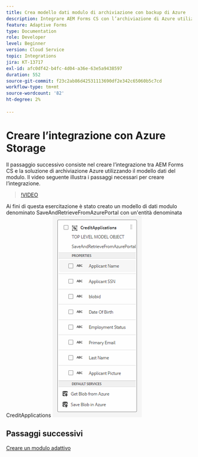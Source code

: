 ```yaml
---
title: Crea modello dati modulo di archiviazione con backup di Azure
description: Integrare AEM Forms CS con l’archiviazione di Azure utilizzando il modello dati del modulo
feature: Adaptive Forms
type: Documentation
role: Developer
level: Beginner
version: Cloud Service
topic: Integrations
jira: KT-13717
exl-id: afc0df42-b4fc-4d04-a36e-63e5a9438597
duration: 552
source-git-commit: f23c2ab86d42531113690df2e342c65060b5c7cd
workflow-type: tm+mt
source-wordcount: '82'
ht-degree: 2%

---
```


# Creare l’integrazione con Azure Storage

Il passaggio successivo consiste nel creare l’integrazione tra AEM Forms CS e la soluzione di archiviazione Azure utilizzando il modello dati del modulo.
Il video seguente illustra i passaggi necessari per creare l’integrazione.

>[!VIDEO](https://video.tv.adobe.com/v/335385?quality=12&learn=on)

Ai fini di questa esercitazione è stato creato un modello di dati modulo denominato SaveAndRetrieveFromAzurePortal con un&#39;entità denominata CreditApplications
![fdm-entity](./assets/fdm-entity.png)

## Passaggi successivi

[Creare un modulo adattivo](./create-af.md)
